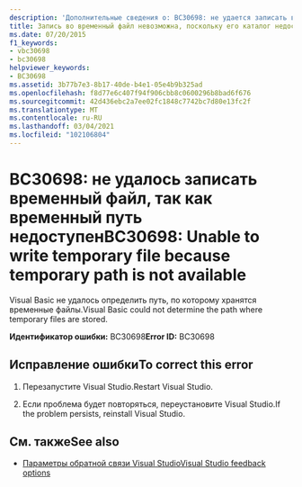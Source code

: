 ```yaml
---
description: 'Дополнительные сведения о: BC30698: не удается записать временный файл, так как временный путь недоступен'
title: Запись во временный файл невозможна, поскольку его каталог недоступен
ms.date: 07/20/2015
f1_keywords:
- vbc30698
- bc30698
helpviewer_keywords:
- BC30698
ms.assetid: 3b77b7e3-8b17-40de-b4e1-05e4b9b325ad
ms.openlocfilehash: f8d77e6c407f94f906cbb8c0600296b8bad6f676
ms.sourcegitcommit: 42d436ebc2a7ee02fc1848c7742bc7d80e13fc2f
ms.translationtype: MT
ms.contentlocale: ru-RU
ms.lasthandoff: 03/04/2021
ms.locfileid: "102106804"
---
```

# <a name="bc30698-unable-to-write-temporary-file-because-temporary-path-is-not-available"></a><span data-ttu-id="a23e4-103">BC30698: не удалось записать временный файл, так как временный путь недоступен</span><span class="sxs-lookup"><span data-stu-id="a23e4-103">BC30698: Unable to write temporary file because temporary path is not available</span></span>

<span data-ttu-id="a23e4-104">Visual Basic не удалось определить путь, по которому хранятся временные файлы.</span><span class="sxs-lookup"><span data-stu-id="a23e4-104">Visual Basic could not determine the path where temporary files are stored.</span></span>

 <span data-ttu-id="a23e4-105">**Идентификатор ошибки:** BC30698</span><span class="sxs-lookup"><span data-stu-id="a23e4-105">**Error ID:** BC30698</span></span>

## <a name="to-correct-this-error"></a><span data-ttu-id="a23e4-106">Исправление ошибки</span><span class="sxs-lookup"><span data-stu-id="a23e4-106">To correct this error</span></span>

1. <span data-ttu-id="a23e4-107">Перезапустите Visual Studio.</span><span class="sxs-lookup"><span data-stu-id="a23e4-107">Restart Visual Studio.</span></span>

2. <span data-ttu-id="a23e4-108">Если проблема будет повторяться, переустановите Visual Studio.</span><span class="sxs-lookup"><span data-stu-id="a23e4-108">If the problem persists, reinstall Visual Studio.</span></span>

## <a name="see-also"></a><span data-ttu-id="a23e4-109">См. также</span><span class="sxs-lookup"><span data-stu-id="a23e4-109">See also</span></span>

- [<span data-ttu-id="a23e4-110">Параметры обратной связи Visual Studio</span><span class="sxs-lookup"><span data-stu-id="a23e4-110">Visual Studio feedback options</span></span>](/visualstudio/ide/feedback-options)
